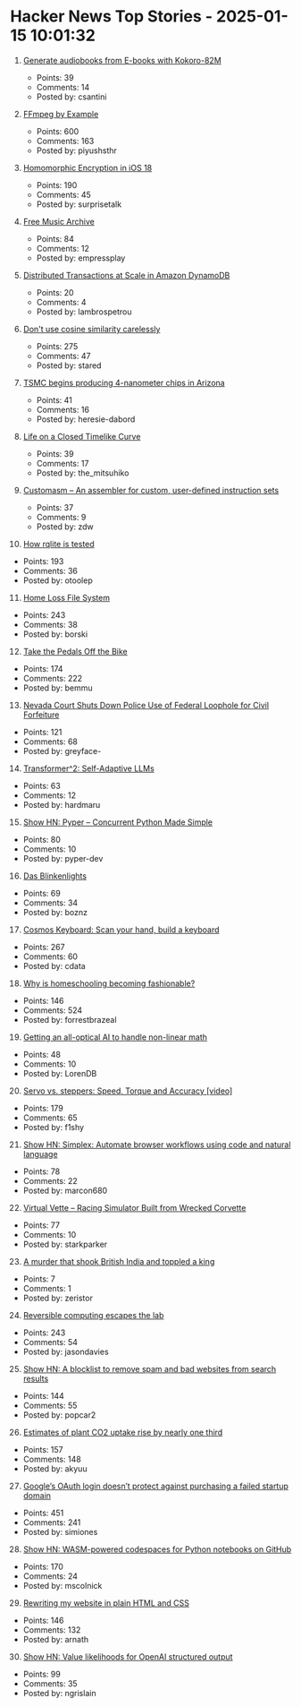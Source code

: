 # Hacker News Top Stories - 2025-01-15 10:01:32

1. [Generate audiobooks from E-books with Kokoro-82M](https://claudio.uk/posts/epub-to-audiobook.html)
   - Points: 39
   - Comments: 14
   - Posted by: csantini

2. [FFmpeg by Example](https://ffmpegbyexample.com/)
   - Points: 600
   - Comments: 163
   - Posted by: piyushsthr

3. [Homomorphic Encryption in iOS 18](https://boehs.org/node/homomorphic-encryption)
   - Points: 190
   - Comments: 45
   - Posted by: surprisetalk

4. [Free Music Archive](https://freemusicarchive.org/home)
   - Points: 84
   - Comments: 12
   - Posted by: empressplay

5. [Distributed Transactions at Scale in Amazon DynamoDB](http://muratbuffalo.blogspot.com/2023/08/distributed-transactions-at-scale-in.html)
   - Points: 20
   - Comments: 4
   - Posted by: lambrospetrou

6. [Don't use cosine similarity carelessly](https://p.migdal.pl/blog/2025/01/dont-use-cosine-similarity/)
   - Points: 275
   - Comments: 47
   - Posted by: stared

7. [TSMC begins producing 4-nanometer chips in Arizona](https://www.reuters.com/technology/tsmc-begins-producing-4-nanometer-chips-arizona-raimondo-says-2025-01-10/)
   - Points: 41
   - Comments: 16
   - Posted by: heresie-dabord

8. [Life on a Closed Timelike Curve](https://iopscience.iop.org/article/10.1088/1361-6382/ad98df#cqgad98dff1)
   - Points: 39
   - Comments: 17
   - Posted by: the_mitsuhiko

9. [Customasm – An assembler for custom, user-defined instruction sets](https://github.com/hlorenzi/customasm)
   - Points: 37
   - Comments: 9
   - Posted by: zdw

10. [How rqlite is tested](https://philipotoole.com/how-is-rqlite-tested/)
   - Points: 193
   - Comments: 36
   - Posted by: otoolep

11. [Home Loss File System](https://docs.google.com/spreadsheets/d/1TPeJzW5pa-BiJZjuEa1yGSFs7ZJetbnxf2gjMvv4tkc/edit?usp=sharing)
   - Points: 243
   - Comments: 38
   - Posted by: borski

12. [Take the Pedals Off the Bike](https://www.fortressofdoors.com/take-the-pedals-off-the-bike/)
   - Points: 174
   - Comments: 222
   - Posted by: bemmu

13. [Nevada Court Shuts Down Police Use of Federal Loophole for Civil Forfeiture](https://ij.org/press-release/nevada-court-shuts-down-police-use-of-federal-loophole-for-civil-forfeiture/)
   - Points: 121
   - Comments: 68
   - Posted by: greyface-

14. [Transformer^2: Self-Adaptive LLMs](https://sakana.ai/transformer-squared/)
   - Points: 63
   - Comments: 12
   - Posted by: hardmaru

15. [Show HN: Pyper – Concurrent Python Made Simple](https://github.com/pyper-dev/pyper)
   - Points: 80
   - Comments: 10
   - Posted by: pyper-dev

16. [Das Blinkenlights](https://rodyne.com/?p=1674)
   - Points: 69
   - Comments: 34
   - Posted by: boznz

17. [Cosmos Keyboard: Scan your hand, build a keyboard](https://ryanis.cool/cosmos/)
   - Points: 267
   - Comments: 60
   - Posted by: cdata

18. [Why is homeschooling becoming fashionable?](https://newsletter.goodtechthings.com/p/why-are-tech-people-suddenly-so-into)
   - Points: 146
   - Comments: 524
   - Posted by: forrestbrazeal

19. [Getting an all-optical AI to handle non-linear math](https://arstechnica.com/science/2025/01/getting-an-all-optical-ai-to-handle-non-linear-math/)
   - Points: 48
   - Comments: 10
   - Posted by: LorenDB

20. [Servo vs. steppers: Speed, Torque and Accuracy [video]](https://www.youtube.com/watch?v=H-nO1F-AO9I)
   - Points: 179
   - Comments: 65
   - Posted by: f1shy

21. [Show HN: Simplex: Automate browser workflows using code and natural language](https://www.simplex.sh/playground)
   - Points: 78
   - Comments: 22
   - Posted by: marcon680

22. [Virtual Vette – Racing Simulator Built from Wrecked Corvette](https://www.instructables.com/Virtual-Vette-Racing-Simulator-Built-From-Wrecked-/)
   - Points: 77
   - Comments: 10
   - Posted by: starkparker

23. [A murder that shook British India and toppled a king](https://www.bbc.co.uk/news/articles/c70e0drd480o)
   - Points: 7
   - Comments: 1
   - Posted by: zeristor

24. [Reversible computing escapes the lab](https://spectrum.ieee.org/reversible-computing)
   - Points: 243
   - Comments: 54
   - Posted by: jasondavies

25. [Show HN: A blocklist to remove spam and bad websites from search results](https://github.com/popcar2/BadWebsiteBlocklist)
   - Points: 144
   - Comments: 55
   - Posted by: popcar2

26. [Estimates of plant CO2 uptake rise by nearly one third](https://www.ornl.gov/news/plant-co2-uptake-rises-nearly-one-third-new-global-estimates)
   - Points: 157
   - Comments: 148
   - Posted by: akyuu

27. [Google’s OAuth login doesn’t protect against purchasing a failed startup domain](https://trufflesecurity.com/blog/millions-at-risk-due-to-google-s-oauth-flaw)
   - Points: 451
   - Comments: 241
   - Posted by: simiones

28. [Show HN: WASM-powered codespaces for Python notebooks on GitHub](https://docs.marimo.io/guides/publishing/playground/#open-notebooks-hosted-on-github)
   - Points: 170
   - Comments: 24
   - Posted by: mscolnick

29. [Rewriting my website in plain HTML and CSS](https://www.vijayp.dev/blog/rewrite-plain-html/)
   - Points: 146
   - Comments: 132
   - Posted by: arnath

30. [Show HN: Value likelihoods for OpenAI structured output](https://arena-ai.github.io/structured-logprobs/)
   - Points: 99
   - Comments: 35
   - Posted by: ngrislain

